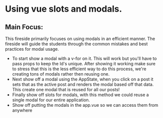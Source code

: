 # Using vue slots and modals.

## Main Focus:
<p> This fireside primarily focuses on using modals in an efficient manner. The fireside will guide the students through the common mistakes and best practices for modal usage. </p>

<ul>
<li> To start show a modal with a v-for on it. This will work but you'll have to pass props to keep the Id's unique. After showing it working make sure to stress that this is the less efficient way to do this process, we're creating tons of modals rather then reusing one.
<br>
<li> Next show off a modal using the AppState, when you click on a post it sets that as the active post and renders the modal based off that data. This create one modal that is reused for all our posts! 
<br>
<li> Finally show off slots for modals, with this method we could reuse a single modal for our entire application.
<br>
<li> Show off putting the modals in the app.vue so we can access them from anywhere
</ul>